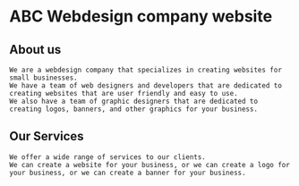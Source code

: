 # ABC Webdesign company website

## About us

    We are a webdesign company that specializes in creating websites for small businesses.
    We have a team of web designers and developers that are dedicated to creating websites that are user friendly and easy to use.
    We also have a team of graphic designers that are dedicated to creating logos, banners, and other graphics for your business.

## Our Services

    We offer a wide range of services to our clients.
    We can create a website for your business, or we can create a logo for your business, or we can create a banner for your business.
